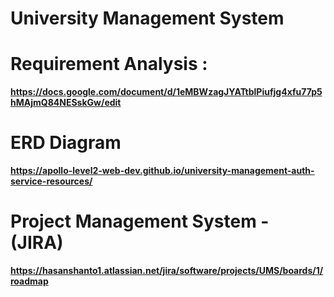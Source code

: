 # University Management System

# Requirement Analysis :

**https://docs.google.com/document/d/1eMBWzagJYATtblPiufjg4xfu77p5hMAjmQ84NESskGw/edit**

# ERD Diagram

**https://apollo-level2-web-dev.github.io/university-management-auth-service-resources/**

# Project Management System - (JIRA)

**https://hasanshanto1.atlassian.net/jira/software/projects/UMS/boards/1/roadmap**
